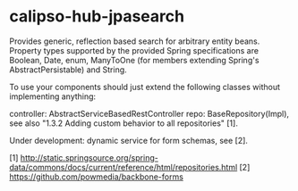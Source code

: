 calipso-hub-jpasearch
=====================

Provides generic, reflection based search 
for arbitrary entity beans. Property types supported by the provided Spring specifications
are Boolean, Date, enum, ManyToOne (for members extending Spring's AbstractPersistable) and String.

To use your components should just extend the following classes without implementing anything:

controller: AbstractServiceBasedRestController
repo: BaseRepository(Impl), see also "1.3.2 Adding custom behavior to all repositories" [1].

Under development: dynamic service for form schemas, see [2].

[1] http://static.springsource.org/spring-data/commons/docs/current/reference/html/repositories.html
[2] https://github.com/powmedia/backbone-forms